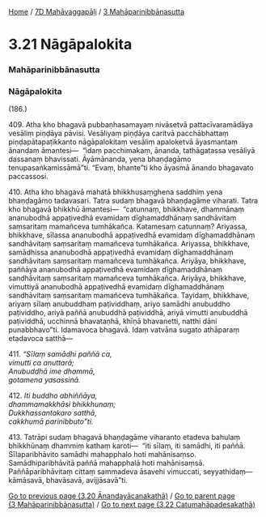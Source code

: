 
[Home](/) / [7D Mahāvaggapāḷi](/tipitaka/7D.md) / [3 Mahāparinibbānasutta](/tipitaka/7D/3.md)

# 3.21 Nāgāpalokita

### Mahāparinibbānasutta

### Nāgāpalokita

(186.)

409\. Atha kho bhagavā pubbaṇhasamayaṃ nivāsetvā pattacīvaramādāya vesāliṃ piṇḍāya pāvisi. Vesāliyaṃ piṇḍāya caritvā pacchābhattaṃ piṇḍapātapaṭikkanto nāgāpalokitaṃ vesāliṃ apaloketvā āyasmantaṃ ānandaṃ āmantesi—  “idaṃ pacchimakaṃ, ānanda, tathāgatassa vesāliyā dassanaṃ bhavissati. Āyāmānanda, yena bhaṇḍagāmo tenupasaṅkamissāmā”ti. “Evaṃ, bhante”ti kho āyasmā ānando bhagavato paccassosi.

410\. Atha kho bhagavā mahatā bhikkhusaṃghena saddhiṃ yena bhaṇḍagāmo tadavasari. Tatra sudaṃ bhagavā bhaṇḍagāme viharati. Tatra kho bhagavā bhikkhū āmantesi—  “catunnaṃ, bhikkhave, dhammānaṃ ananubodhā appaṭivedhā evamidaṃ dīghamaddhānaṃ sandhāvitaṃ saṃsaritaṃ mamañceva tumhākañca. Katamesaṃ catunnaṃ? Ariyassa, bhikkhave, sīlassa ananubodhā appaṭivedhā evamidaṃ dīghamaddhānaṃ sandhāvitaṃ saṃsaritaṃ mamañceva tumhākañca. Ariyassa, bhikkhave, samādhissa ananubodhā appaṭivedhā evamidaṃ dīghamaddhānaṃ sandhāvitaṃ saṃsaritaṃ mamañceva tumhākañca. Ariyāya, bhikkhave, paññāya ananubodhā appaṭivedhā evamidaṃ dīghamaddhānaṃ sandhāvitaṃ saṃsaritaṃ mamañceva tumhākañca. Ariyāya, bhikkhave, vimuttiyā ananubodhā appaṭivedhā evamidaṃ dīghamaddhānaṃ sandhāvitaṃ saṃsaritaṃ mamañceva tumhākañca. Tayidaṃ, bhikkhave, ariyaṃ sīlaṃ anubuddhaṃ paṭividdhaṃ, ariyo samādhi anubuddho paṭividdho, ariyā paññā anubuddhā paṭividdhā, ariyā vimutti anubuddhā paṭividdhā, ucchinnā bhavataṇhā, khīṇā bhavanetti, natthi dāni punabbhavo”ti. Idamavoca bhagavā. Idaṃ vatvāna sugato athāparaṃ etadavoca satthā—

411\. _“Sīlaṃ samādhi paññā ca,_  
_vimutti ca anuttarā;_  
_Anubuddhā ime dhammā,_  
_gotamena yasassinā._  


412\. _Iti buddho abhiññāya,_  
_dhammamakkhāsi bhikkhunaṃ;_  
_Dukkhassantakaro satthā,_  
_cakkhumā parinibbuto”ti._  


413\. Tatrāpi sudaṃ bhagavā bhaṇḍagāme viharanto etadeva bahulaṃ bhikkhūnaṃ dhammiṃ kathaṃ karoti—  “iti sīlaṃ, iti samādhi, iti paññā. Sīlaparibhāvito samādhi mahapphalo hoti mahānisaṃso. Samādhiparibhāvitā paññā mahapphalā hoti mahānisaṃsā. Paññāparibhāvitaṃ cittaṃ sammadeva āsavehi vimuccati, seyyathidaṃ—  kāmāsavā, bhavāsavā, avijjāsavā”ti.

[Go to previous page (3.20 Ānandayācanakathā)](/tipitaka/7D/3/3.20.md) / [Go to parent page (3 Mahāparinibbānasutta)](/tipitaka/7D/3.md) / [Go to next page (3.22 Catumahāpadesakathā)](/tipitaka/7D/3/3.22.md)


